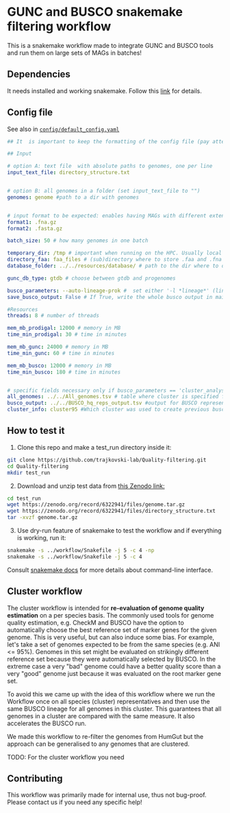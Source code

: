 # GUNC and BUSCO snakemake filtering workflow

This is a snakemake workflow made to integrate GUNC and BUSCO tools and run them on large sets of MAGs in batches!


## Dependencies
It needs installed and working snakemake. Follow this [link](https://snakemake.readthedocs.io/en/stable/getting_started/installation.html) for details.

## Config file

See also in [`config/default_config.yaml`](config/default_config.yaml)
```yaml
## It  is important to keep the formatting of the config file (pay attention to two spaces at the beggining of every row!).

## Input

# option A: text file  with absolute paths to genomes, one per line 
input_text_file: directory_structure.txt


# option B: all genomes in a folder (set input_text_file to "")
genomes: genome #path to a dir with genomes


# input format to be expected: enables having MAGs with different extensions (zipped or unzipped, .fasta/.fna, gff, anything that goes trough any2fasta)
format1: .fna.gz
format2: .fasta.gz

batch_size: 50 # how many genomes in one batch

temporary_dir: /tmp # important when running on the HPC. Usually local scratch storage that has high I/O speeds
directory_faa: faa_files # (sub)directory where to store .faa and .fna output of the Prodigal tool
database_folder: ../../resources/database/ # path to the dir where to download both GUNC and BUSCO databases

gunc_db_type: gtdb # choose between gtdb and progenomes

busco_parameters: --auto-lineage-prok #  set either '-l *lineage*' (lineage = official lineage from BUSCO docs), --auto-lineage-prok or cluster analysis (see below)
save_busco_output: False # If True, write the whole busco output in main output dir. Else, write in temporary_dir.

#Resources
threads: 8 # number of threads

mem_mb_prodigal: 12000 # memory in MB
time_min_prodigal: 30 # time in minutes

mem_mb_gunc: 24000 # memory in MB
time_min_gunc: 60 # time in minutes

mem_mb_busco: 12000 # memory in MB
time_min_busco: 180 # time in minutes


# specific fields necessary only if busco_parameters == 'cluster_analysis'
all_genomes: ../../All_genomes.tsv # table where cluster is specified for every genome in genomes/ dir
busco_output: ../../BUSCO_hq_reps_output.tsv #output for BUSCO representative run
cluster_info: cluster95 #Which cluster was used to create previous busco output

```




## How to test it
1) Clone this repo and make a test_run directory inside it:
```bash
git clone https://github.com/trajkovski-lab/Quality-filtering.git
cd Quality-filtering
mkdir test_run
```
2) Download and unzip test data from [this Zenodo link:](https://zenodo.org/record/6322941)
```bash
cd test_run
wget https://zenodo.org/record/6322941/files/genome.tar.gz
wget https://zenodo.org/record/6322941/files/directory_structure.txt
tar -xvzf genome.tar.gz
```
3) Use dry-run feature of snakemake to test the workflow and if everything is working, run it:
```bash
snakemake -s ../workflow/Snakefile -j 5 -c 4 -np
snakemake -s ../workflow/Snakefile -j 5 -c 4
```
Consult [snakemake docs](https://snakemake.readthedocs.io/en/stable/executing/cli.html) for more details about command-line interface.

## Cluster workflow

The cluster workflow is intended for **re-evaluation of genome quality estimation** on a per species basis. The commonly used tools for genome quality estimation, e.g. CheckM and BUSCO have the option to automatically choose the best reference set of marker genes for the given genome. This is very useful, but can also induce some bias. For example, let's take a set of genomes expected to be from the same species (e.g. ANI <= 95%). Genomes in this set might be evaluated on strikingly different reference set because they were automatically selected by BUSCO. In the extreme case a very "bad" genome could have a better quality score than a very "good" genome just because it was evaluated on the root marker gene set. 

To avoid this we came up with the idea of this workflow where we run the Workflow once on all species (cluster) representatives and then use the same BUSCO lineage for all genomes in this cluster. This guarantees that all genomes in a cluster are compared with the same measure. It also accelerates the BUSCO run.

We made this workflow to re-filter the genomes from HumGut but the approach can be generalised to any genomes that are clustered. 

TODO: For the cluster workflow you need 







## Contributing
This workflow was primarily made for internal use, thus not bug-proof. Please contact us if you need any specific help!
